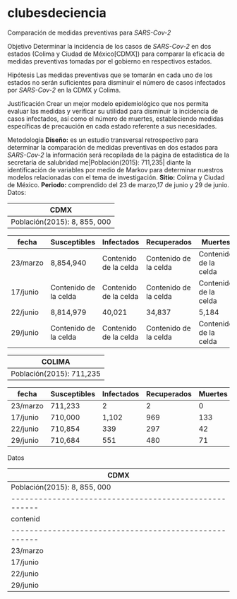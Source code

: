 # clubesdeciencia

Comparación de medidas preventivas para *SARS-Cov-2*

Objetivo
Determinar la incidencia de los casos de *SARS-Cov-2* en dos estados (Colima y Ciudad de México[CDMX]) para comparar la eficacia de medidas preventivas tomadas por el gobierno en respectivos estados.

Hipótesis
Las medidas preventivas que se tomarán en cada uno de los estados no serán suficientes para disminuir el número de casos infectados por *SARS-Cov-2* en la CDMX y Colima.

Justificación
Crear un mejor modelo epidemiológico que nos permita evaluar las medidas y verificar su utilidad para disminuir la incidencia de casos infectados, así como el número de muertes, estableciendo medidas específicas de precaución en cada estado referente a sus necesidades.

Metodología 
**Diseño:** es un estudio transversal retrospectivo para determinar la comparación de medidas preventivas en dos estados para *SARS-Cov-2* la información será recopilada de la página de estadística de la secretaría de salubridad me|Población(2015): 711,235| diante la identificación de variables por medio de Markov para determinar nuestros modelos relacionadas con el tema de investigación.
**Sitio:** Colima y Ciudad de México.
**Periodo:** comprendido del 23 de marzo,17 de junio y 29 de junio.
Datos:

|                         CDMX                        |
|-----------------------------------------------------|
|Población(2015): 8, 855, 000                         |


| fecha | Susceptibles | Infectados | Recuperados | Muertes |
| ------------- | ------------- | ------------- | ------------- | ------------- |
| 23/marzo  |     8,854,940     | Contenido de la celda  | Contenido de la celda  | Contenido de la celda  |
| 17/junio  | Contenido de la celda  | Contenido de la celda  | Contenido de la celda  | Contenido de la celda  |
| 22/junio  |       8,814,979        |   40,021    | 34,837   |    5,184  |
| 29/junio  | Contenido de la celda  | Contenido de la celda  | Contenido de la celda  | Contenido de la celda  |

|                         COLIMA                      |
|-----------------------------------------------------|
|Población(2015): 711,235                             |


| fecha | Susceptibles | Infectados | Recuperados | Muertes |
| ------------- | ------------- | ------------- | ------------- | ------------- |
| 23/marzo  | 711,233  | 2  | 2  | 0  |
| 17/junio  | 710,000  | 1,102  | 969 | 133 |
| 22/junio  | 710,854  | 339  | 297  | 42  |
| 29/junio  | 710,684  | 551  | 480 | 71 |


Datos


|                         CDMX                        |
|-----------------------------------------------------|
|Población(2015): 8, 855, 000                         |
|-----------------------------------------------------|
| contenid | Susceptibles | Infectados | Recuperados | Muertes |
|-----------------------------------------------------|
| 23/marzo |  8,854,940 |    60    |     0     |    2   |
| 17/junio |      1     |   2      |       2   |      2 |
| 22/junio | 8,814,979  |  40,021  |  34,837   |   5,184|
| 29/junio |       1    |     2    |       2   |    2   |


